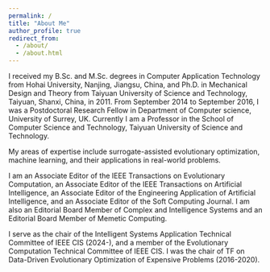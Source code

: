```yaml
---
permalink: /
title: "About Me"
author_profile: true
redirect_from: 
  - /about/
  - /about.html
---
```


I received my B.Sc. and M.Sc. degrees in Computer Application Technology from Hohai University, Nanjing, Jiangsu, China, and Ph.D. in Mechanical Design and Theory from Taiyuan University of Science and Technology, Taiyuan, Shanxi, China, in 2011. From September 2014 to September 2016, I was a Postdoctoral Research Fellow in Department of Computer science, University of Surrey, UK. Currently I am a Professor in the School of Computer Science and Technology, Taiyuan University of Science and Technology. 

My areas of expertise include surrogate-assisted evolutionary optimization, machine learning, and their applications in real-world problems. 

I am an Associate Editor of the IEEE Transactions on Evolutionary Computation, an Associate Editor of the IEEE Transactions on Artificial Intelligence, an Associate Editor of the Engineering Application of Artificial Intelligence, and an Associate Editor of the Soft Computing Journal. I am also an Editorial Board Member of Complex and Intelligence Systems and an Editorial Board Member of Memetic Computing. 

I serve as the chair of the Intelligent Systems Application Technical Committee of IEEE CIS (2024-), and a member of the Evolutionary Computation Technical Committee of IEEE CIS. I was the chair of TF on Data-Driven Evolutionary Optimization of Expensive Problems (2016-2020). 
